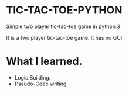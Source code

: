 # TIC-TAC-TOE-PYTHON
Simple  two player tic-tac-toe game in python 3

<p>It is a two player tic-tac-toe game. It has no GUI.</p>

<h1>What I learned.</h1>
<ul>
<li>Logic Building.</li>
<li>Pseudo-Code writing.</li>
</ul>

